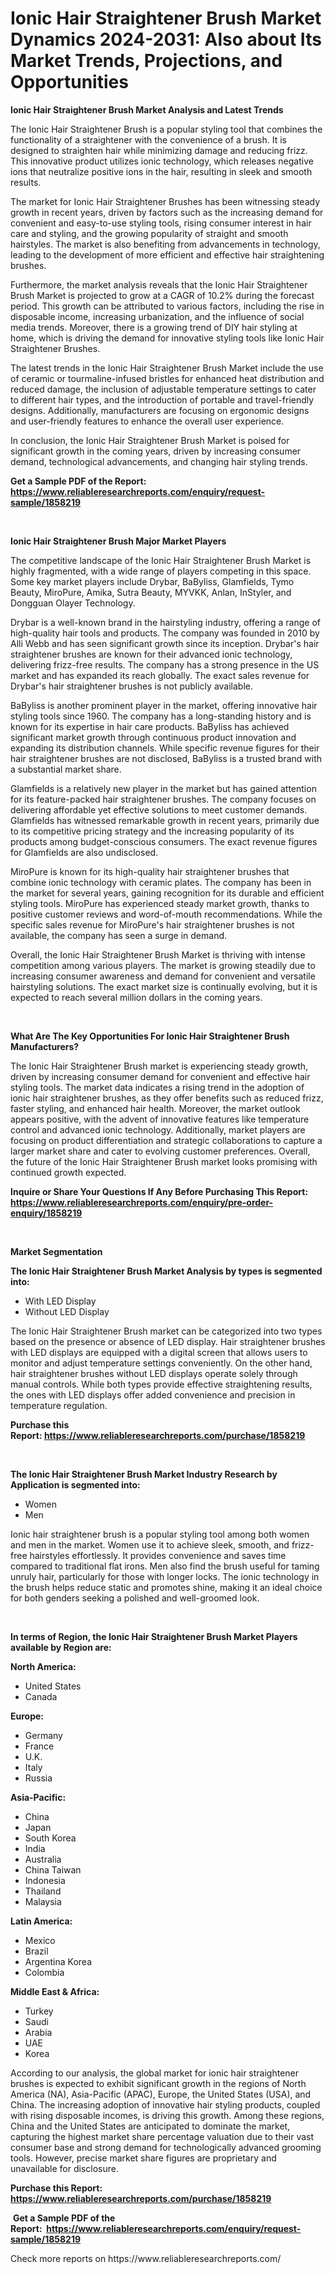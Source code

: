 <p><h1>Ionic Hair Straightener Brush Market Dynamics 2024-2031: Also about Its Market Trends, Projections, and Opportunities</h1></p><p><strong>Ionic Hair Straightener Brush Market Analysis and Latest Trends</strong></p>
<p><p>The Ionic Hair Straightener Brush is a popular styling tool that combines the functionality of a straightener with the convenience of a brush. It is designed to straighten hair while minimizing damage and reducing frizz. This innovative product utilizes ionic technology, which releases negative ions that neutralize positive ions in the hair, resulting in sleek and smooth results.</p><p>The market for Ionic Hair Straightener Brushes has been witnessing steady growth in recent years, driven by factors such as the increasing demand for convenient and easy-to-use styling tools, rising consumer interest in hair care and styling, and the growing popularity of straight and smooth hairstyles. The market is also benefiting from advancements in technology, leading to the development of more efficient and effective hair straightening brushes.</p><p>Furthermore, the market analysis reveals that the Ionic Hair Straightener Brush Market is projected to grow at a CAGR of 10.2% during the forecast period. This growth can be attributed to various factors, including the rise in disposable income, increasing urbanization, and the influence of social media trends. Moreover, there is a growing trend of DIY hair styling at home, which is driving the demand for innovative styling tools like Ionic Hair Straightener Brushes.</p><p>The latest trends in the Ionic Hair Straightener Brush Market include the use of ceramic or tourmaline-infused bristles for enhanced heat distribution and reduced damage, the inclusion of adjustable temperature settings to cater to different hair types, and the introduction of portable and travel-friendly designs. Additionally, manufacturers are focusing on ergonomic designs and user-friendly features to enhance the overall user experience.</p><p>In conclusion, the Ionic Hair Straightener Brush Market is poised for significant growth in the coming years, driven by increasing consumer demand, technological advancements, and changing hair styling trends.</p></p>
<p><strong>Get a Sample PDF of the Report:&nbsp; <a href="https://www.reliableresearchreports.com/enquiry/request-sample/1858219">https://www.reliableresearchreports.com/enquiry/request-sample/1858219</a></strong></p>
<p>&nbsp;</p>
<p><strong>Ionic Hair Straightener Brush Major Market Players</strong></p>
<p><p>The competitive landscape of the Ionic Hair Straightener Brush Market is highly fragmented, with a wide range of players competing in this space. Some key market players include Drybar, BaByliss, Glamfields, Tymo Beauty, MiroPure, Amika, Sutra Beauty, MYVKK, Anlan, InStyler, and Dongguan Olayer Technology.</p><p>Drybar is a well-known brand in the hairstyling industry, offering a range of high-quality hair tools and products. The company was founded in 2010 by Alli Webb and has seen significant growth since its inception. Drybar's hair straightener brushes are known for their advanced ionic technology, delivering frizz-free results. The company has a strong presence in the US market and has expanded its reach globally. The exact sales revenue for Drybar's hair straightener brushes is not publicly available.</p><p>BaByliss is another prominent player in the market, offering innovative hair styling tools since 1960. The company has a long-standing history and is known for its expertise in hair care products. BaByliss has achieved significant market growth through continuous product innovation and expanding its distribution channels. While specific revenue figures for their hair straightener brushes are not disclosed, BaByliss is a trusted brand with a substantial market share.</p><p>Glamfields is a relatively new player in the market but has gained attention for its feature-packed hair straightener brushes. The company focuses on delivering affordable yet effective solutions to meet customer demands. Glamfields has witnessed remarkable growth in recent years, primarily due to its competitive pricing strategy and the increasing popularity of its products among budget-conscious consumers. The exact revenue figures for Glamfields are also undisclosed.</p><p>MiroPure is known for its high-quality hair straightener brushes that combine ionic technology with ceramic plates. The company has been in the market for several years, gaining recognition for its durable and efficient styling tools. MiroPure has experienced steady market growth, thanks to positive customer reviews and word-of-mouth recommendations. While the specific sales revenue for MiroPure's hair straightener brushes is not available, the company has seen a surge in demand.</p><p>Overall, the Ionic Hair Straightener Brush Market is thriving with intense competition among various players. The market is growing steadily due to increasing consumer awareness and demand for convenient and versatile hairstyling solutions. The exact market size is continually evolving, but it is expected to reach several million dollars in the coming years.</p></p>
<p>&nbsp;</p>
<p><strong>What Are The Key Opportunities For Ionic Hair Straightener Brush Manufacturers?</strong></p>
<p><p>The Ionic Hair Straightener Brush market is experiencing steady growth, driven by increasing consumer demand for convenient and effective hair styling tools. The market data indicates a rising trend in the adoption of ionic hair straightener brushes, as they offer benefits such as reduced frizz, faster styling, and enhanced hair health. Moreover, the market outlook appears positive, with the advent of innovative features like temperature control and advanced ionic technology. Additionally, market players are focusing on product differentiation and strategic collaborations to capture a larger market share and cater to evolving customer preferences. Overall, the future of the Ionic Hair Straightener Brush market looks promising with continued growth expected.</p></p>
<p><strong>Inquire or Share Your Questions If Any Before Purchasing This Report: <a href="https://www.reliableresearchreports.com/enquiry/pre-order-enquiry/1858219">https://www.reliableresearchreports.com/enquiry/pre-order-enquiry/1858219</a></strong></p>
<p>&nbsp;</p>
<p><strong>Market Segmentation</strong></p>
<p><strong>The Ionic Hair Straightener Brush Market Analysis by types is segmented into:</strong></p>
<p><ul><li>With LED Display</li><li>Without LED Display</li></ul></p>
<p><p>The Ionic Hair Straightener Brush market can be categorized into two types based on the presence or absence of LED display. Hair straightener brushes with LED displays are equipped with a digital screen that allows users to monitor and adjust temperature settings conveniently. On the other hand, hair straightener brushes without LED displays operate solely through manual controls. While both types provide effective straightening results, the ones with LED displays offer added convenience and precision in temperature regulation.</p></p>
<p><strong>Purchase this Report:&nbsp;<a href="https://www.reliableresearchreports.com/purchase/1858219">https://www.reliableresearchreports.com/purchase/1858219</a></strong></p>
<p>&nbsp;</p>
<p><strong>The Ionic Hair Straightener Brush Market Industry Research by Application is segmented into:</strong></p>
<p><ul><li>Women</li><li>Men</li></ul></p>
<p><p>Ionic hair straightener brush is a popular styling tool among both women and men in the market. Women use it to achieve sleek, smooth, and frizz-free hairstyles effortlessly. It provides convenience and saves time compared to traditional flat irons. Men also find the brush useful for taming unruly hair, particularly for those with longer locks. The ionic technology in the brush helps reduce static and promotes shine, making it an ideal choice for both genders seeking a polished and well-groomed look.</p></p>
<p>&nbsp;</p>
<p><strong>In terms of Region, the Ionic Hair Straightener Brush Market Players available by Region are:</strong></p>
<p>
    <p> <strong> North America: </strong>
        <ul>
            <li>United States</li>
            <li>Canada</li>
        </ul>
        </p> 
    <p> <strong> Europe: </strong>
        <ul>
            <li>Germany</li>
            <li>France</li>
            <li>U.K.</li>
            <li>Italy</li>
            <li>Russia</li>
        </ul>
        </p> 
    <p> <strong> Asia-Pacific: </strong>
        <ul>
            <li>China</li>
            <li>Japan</li>
            <li>South Korea</li>
            <li>India</li>
            <li>Australia</li>
            <li>China Taiwan</li>
            <li>Indonesia</li>
            <li>Thailand</li>
            <li>Malaysia</li>
        </ul>
        </p> 
    <p> <strong> Latin America: </strong>
        <ul>
            <li>Mexico</li>
            <li>Brazil</li>
            <li>Argentina Korea</li>
            <li>Colombia</li>
        </ul>
        </p> 
    <p> <strong> Middle East & Africa: </strong>
        <ul>
            <li>Turkey</li>
            <li>Saudi</li>
            <li>Arabia</li>
            <li>UAE</li>
            <li>Korea</li>
        </ul>
    </p>
    </p>
<p><p>According to our analysis, the global market for ionic hair straightener brushes is expected to exhibit significant growth in the regions of North America (NA), Asia-Pacific (APAC), Europe, the United States (USA), and China. The increasing adoption of innovative hair styling products, coupled with rising disposable incomes, is driving this growth. Among these regions, China and the United States are anticipated to dominate the market, capturing the highest market share percentage valuation due to their vast consumer base and strong demand for technologically advanced grooming tools. However, precise market share figures are proprietary and unavailable for disclosure.</p></p>
<p><strong>Purchase this Report: <a href="https://www.reliableresearchreports.com/purchase/1858219">https://www.reliableresearchreports.com/purchase/1858219</a></strong></p>
<p>&nbsp;<strong>Get a Sample PDF of the Report:&nbsp;&nbsp;<a href="https://www.reliableresearchreports.com/enquiry/request-sample/1858219">https://www.reliableresearchreports.com/enquiry/request-sample/1858219</a></strong></p>
<p><strong></strong></p>
<p>Check more reports on https://www.reliableresearchreports.com/</p>